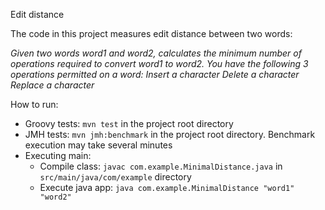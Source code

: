 Edit distance

The code in this project measures edit distance between two words:

_Given two words word1 and word2, calculates the minimum number of operations required to convert word1 to word2.
You have the following 3 operations permitted on a word:
Insert a character
Delete a character
Replace a character_

How to run:
- Groovy tests: `mvn test` in the project root directory
- JMH tests: `mvn jmh:benchmark` in the project root directory. Benchmark execution may take several minutes
- Executing main:
  - Compile class: `javac com.example.MinimalDistance.java` in `src/main/java/com/example` directory
  - Execute java app: `java com.example.MinimalDistance "word1" "word2"`
